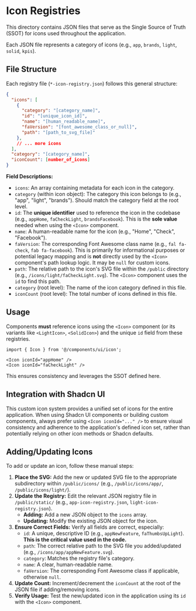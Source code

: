 # Icon Registries

This directory contains JSON files that serve as the Single Source of Truth (SSOT) for icons used throughout the application.

Each JSON file represents a category of icons (e.g., `app`, `brands`, `light`, `solid`, `kpis`).

## File Structure

Each registry file (`*-icon-registry.json`) follows this general structure:

```json
{
  "icons": [
    {
      "category": "[category_name]",
      "id": "[unique_icon_id]",
      "name": "[human_readable_name]",
      "faVersion": "[font_awesome_class_or_null]",
      "path": "[path_to_svg_file]"
    },
    // ... more icons
  ],
  "category": "[category_name]",
  "iconCount": [number_of_icons]
}
```

**Field Descriptions:**

*   `icons`: An array containing metadata for each icon in the category.
*   `category` (within icon object): The category this icon belongs to (e.g., "app", "light", "brands"). Should match the category field at the root level.
*   `id`: The **unique identifier** used to reference the icon in the codebase (e.g., `appHome`, `faCheckLight`, `brandsFacebook`). This is the **sole value** needed when using the `<Icon>` component.
*   `name`: A human-readable name for the icon (e.g., "Home", "Check", "Facebook").
*   `faVersion`: The corresponding Font Awesome class name (e.g., `fal fa-check`, `fab fa-facebook`). This is primarily for informational purposes or potential legacy mapping and is **not** directly used by the `<Icon>` component's path lookup logic. It may be `null` for custom icons.
*   `path`: The relative path to the icon's SVG file within the `/public` directory (e.g., `/icons/light/faCheckLight.svg`). The `<Icon>` component uses the `id` to find this path.
*   `category` (root level): The name of the icon category defined in this file.
*   `iconCount` (root level): The total number of icons defined in this file.

## Usage

Components **must** reference icons using the `<Icon>` component (or its variants like `<LightIcon>`, `<SolidIcon>`) and the unique `id` field from these registries.

```tsx
import { Icon } from '@/components/ui/icon';

<Icon iconId="appHome" />
<Icon iconId="faCheckLight" />
```

This ensures consistency and leverages the SSOT defined here.

## Integration with Shadcn UI

This custom icon system provides a unified set of icons for the entire application. When using Shadcn UI components or building custom components, always prefer using `<Icon iconId="..." />` to ensure visual consistency and adherence to the application's defined icon set, rather than potentially relying on other icon methods or Shadcn defaults.

## Adding/Updating Icons

To add or update an icon, follow these manual steps:

1.  **Place the SVG:** Add the new or updated SVG file to the appropriate subdirectory within `/public/icons/` (e.g., `/public/icons/app/`, `/public/icons/light/`).
2.  **Update the Registry:** Edit the relevant JSON registry file in `/public/static/` (e.g., `app-icon-registry.json`, `light-icon-registry.json`).
    *   **Adding:** Add a new JSON object to the `icons` array.
    *   **Updating:** Modify the existing JSON object for the icon.
3.  **Ensure Correct Fields:** Verify all fields are correct, especially:
    *   `id`: A unique, descriptive ID (e.g., `appNewFeature`, `faThumbsUpLight`). **This is the critical value used in the code.**
    *   `path`: The correct relative path to the SVG file you added/updated (e.g., `/icons/app/appNewFeature.svg`).
    *   `category`: Matches the registry file's category.
    *   `name`: A clear, human-readable name.
    *   `faVersion`: The corresponding Font Awesome class if applicable, otherwise `null`.
4.  **Update Count:** Increment/decrement the `iconCount` at the root of the JSON file if adding/removing icons.
5.  **Verify Usage:** Test the new/updated icon in the application using its `id` with the `<Icon>` component.